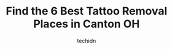 ---
layout: ampstory
image: https://i0.wp.com/www.depkes.org/wp-content/uploads/2023/06/tattoo-removal-0-in-canton-oh-1685857754.png?resize=640,853
author: techidn
featured: false
description: Discover the impressive array of Tattoo Removal options in Canton OH, where you can find 6 of the largest Tattoo Removal establishments in the area. From renowned classics to hidden gems, Ca
title: Find the 6 Best Tattoo Removal Places in Canton OH
cover:
   title: Find the 6 Best Tattoo Removal Places in Canton OH
   subtitle: Rickpate
   background: https://www.depkes.org/wp-content/uploads/2023/06/tattoo-removal-0-in-canton-oh-1685857754.png

pages: 
 - layout: thirds
   top: <h1>#1 Hammers Tattoo & Body Piercing</h1>
   bottom: "<p>Called Hammers to get tattoos for myself and my son about two weeks ago and the experience was great. Got us in quick and for a good price compared to some of the other s</p>"
   background: https://www.depkes.org/wp-content/uploads/2023/06/tattoo-removal-1-in-canton-oh-1685857755.jpeg
   backgroundblur: true
 - layout: thirds
   top: <h1>#2 The Inkeepers Tattoo Parlor</h1>
   bottom: "<p>Best tattoo experience Ive ever had! Zac is very professional and makes the experience easy and fun. Ive never gotten more complements on a tattoo and I love it! Ill b</p>"
   background: https://www.depkes.org/wp-content/uploads/2023/06/tattoo-removal-2-in-canton-oh-1685857755.jpeg
   cta:
      link: https://www.depkes.org/blog/find-the-6-best-tattoo-removal-places-in-canton-oh/
      text: Find the 6 Best Tattoo Removal Places in Canton OH
 - layout: thirds
   top: <h1>#3 Libby Yoho Cosmetics</h1>
   bottom: "<p>2648 Easton St NE, Canton, OH 44721, United States</p>"
   background: https://www.depkes.org/wp-content/uploads/2023/06/tattoo-removal-3-in-canton-oh-1685857755.jpeg
   cta:
      link: https://www.depkes.org/blog/find-the-6-best-tattoo-removal-places-in-canton-oh/
      text: Find the 6 Best Tattoo Removal Places in Canton OH
 - layout: thirds
   top: <h1>#4 Posh Ink Permanent Cosmetics</h1>
   bottom: "<p>2878 Whipple Ave NW, Canton, OH 44708, United States</p>"
   background: https://images.unsplash.com/photo-1615749413727-825b59a857b5?ixlib=rb-4.0.3&ixid=MnwxMjA3fDB8MHxwaG90by1wYWdlfHx8fGVufDB8fHx8&auto=format&fit=crop&w=640&h=853&q=80
   cta:
      link: https://www.depkes.org/blog/find-the-6-best-tattoo-removal-places-in-canton-oh/
      text: Find the 6 Best Tattoo Removal Places in Canton OH
 - layout: thirds
   top: <h1>#5 TakeTatt Tattoo Removal</h1>
   bottom: "<p>4230 Belden Village St NW, Canton, OH 44718, United States</p>"
   background: https://images.unsplash.com/photo-1561679660-d00ee1e0dc8e?ixlib=rb-4.0.3&ixid=MnwxMjA3fDB8MHxwaG90by1wYWdlfHx8fGVufDB8fHx8&auto=format&fit=crop&w=640&h=853&q=80
   cta:
      link: https://www.depkes.org/blog/find-the-6-best-tattoo-removal-places-in-canton-oh/
      text: Find the 6 Best Tattoo Removal Places in Canton OH

 - layout: thirds
   middle: Continue reading...
   background: https://images.unsplash.com/photo-1540457036297-448b6b99e91c?ixlib=rb-4.0.3&ixid=MnwxMjA3fDB8MHxwaG90by1wYWdlfHx8fGVufDB8fHx8&auto=format&fit=crop&w=640&h=853&q=80
   cta:
      link: https://www.depkes.org/blog/find-the-6-best-tattoo-removal-places-in-canton-oh/
      text: Find the 6 Best Tattoo Removal Places in Canton OH
      
---